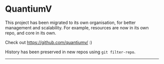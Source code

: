 # QuantiumV

This project has been migrated to its own organisation, for better management and scalability. For example, resources are now in its own repo, and core in its own.

Check out https://github.com/quantiumv/ :)

History has been preserved in new repos using `git filter-repo`.

---

